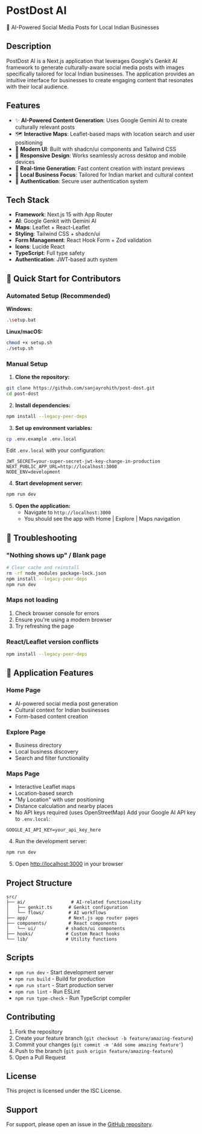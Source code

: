 # PostDost AI

🚀 AI-Powered Social Media Posts for Local Indian Businesses

## Description

PostDost AI is a Next.js application that leverages Google's Genkit AI framework to generate culturally-aware social media posts with images specifically tailored for local Indian businesses. The application provides an intuitive interface for businesses to create engaging content that resonates with their local audience.

## Features

- ✨ **AI-Powered Content Generation**: Uses Google Gemini AI to create culturally relevant posts
- 🗺️ **Interactive Maps**: Leaflet-based maps with location search and user positioning
- 🎨 **Modern UI**: Built with shadcn/ui components and Tailwind CSS
- 📱 **Responsive Design**: Works seamlessly across desktop and mobile devices
- 🔄 **Real-time Generation**: Fast content creation with instant previews
- 🎯 **Local Business Focus**: Tailored for Indian market and cultural context
- 🔐 **Authentication**: Secure user authentication system

## Tech Stack

- **Framework**: Next.js 15 with App Router
- **AI**: Google Genkit with Gemini AI
- **Maps**: Leaflet + React-Leaflet
- **Styling**: Tailwind CSS + shadcn/ui
- **Form Management**: React Hook Form + Zod validation
- **Icons**: Lucide React
- **TypeScript**: Full type safety
- **Authentication**: JWT-based auth system

## 🚀 Quick Start for Contributors

### Automated Setup (Recommended)

**Windows:**
```bash
.\setup.bat
```

**Linux/macOS:**
```bash
chmod +x setup.sh
./setup.sh
```

### Manual Setup

1. **Clone the repository:**
```bash
git clone https://github.com/sanjayrohith/post-dost.git
cd post-dost
```

2. **Install dependencies:**
```bash
npm install --legacy-peer-deps
```

3. **Set up environment variables:**
```bash
cp .env.example .env.local
```

Edit `.env.local` with your configuration:
```env
JWT_SECRET=your-super-secret-jwt-key-change-in-production
NEXT_PUBLIC_APP_URL=http://localhost:3000
NODE_ENV=development
```

4. **Start development server:**
```bash
npm run dev
```

5. **Open the application:**
   - Navigate to `http://localhost:3000`
   - You should see the app with Home | Explore | Maps navigation

## 🔧 Troubleshooting

### "Nothing shows up" / Blank page
```bash
# Clear cache and reinstall
rm -rf node_modules package-lock.json
npm install --legacy-peer-deps
npm run dev
```

### Maps not loading
1. Check browser console for errors
2. Ensure you're using a modern browser
3. Try refreshing the page

### React/Leaflet version conflicts
```bash
npm install --legacy-peer-deps
```

## 📱 Application Features

### Home Page
- AI-powered social media post generation
- Cultural context for Indian businesses
- Form-based content creation

### Explore Page
- Business directory
- Local business discovery
- Search and filter functionality

### Maps Page
- Interactive Leaflet maps
- Location-based search
- "My Location" with user positioning
- Distance calculation and nearby places
- No API keys required (uses OpenStreetMap)
Add your Google AI API key to `.env.local`:
```
GOOGLE_AI_API_KEY=your_api_key_here
```

4. Run the development server:
```bash
npm run dev
```

5. Open [http://localhost:3000](http://localhost:3000) in your browser

## Project Structure

```
src/
├── ai/                 # AI-related functionality
│   ├── genkit.ts      # Genkit configuration
│   └── flows/         # AI workflows
├── app/               # Next.js app router pages
├── components/        # React components
│   └── ui/           # shadcn/ui components
├── hooks/            # Custom React hooks
└── lib/              # Utility functions
```

## Scripts

- `npm run dev` - Start development server
- `npm run build` - Build for production
- `npm run start` - Start production server
- `npm run lint` - Run ESLint
- `npm run type-check` - Run TypeScript compiler

## Contributing

1. Fork the repository
2. Create your feature branch (`git checkout -b feature/amazing-feature`)
3. Commit your changes (`git commit -m 'Add some amazing feature'`)
4. Push to the branch (`git push origin feature/amazing-feature`)
5. Open a Pull Request

## License

This project is licensed under the ISC License.

## Support

For support, please open an issue in the [GitHub repository](https://github.com/sanjayrohith/post-dost/issues).